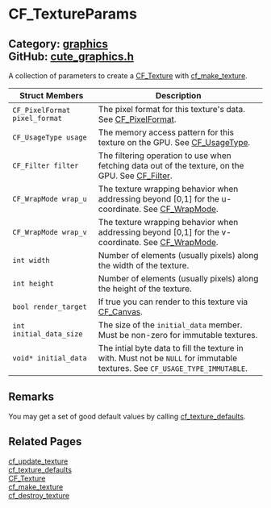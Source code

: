# CF_TextureParams

Category: [graphics](https://github.com/RandyGaul/cute_framework/blob/master/docs/api_reference?id=graphics)  
GitHub: [cute_graphics.h](https://github.com/RandyGaul/cute_framework/blob/master/include/cute_graphics.h)  
---

A collection of parameters to create a [CF_Texture](https://github.com/RandyGaul/cute_framework/blob/master/docs/graphics/cf_texture.md) with [cf_make_texture](https://github.com/RandyGaul/cute_framework/blob/master/docs/graphics/cf_make_texture.md).

Struct Members | Description
--- | ---
`CF_PixelFormat pixel_format` | The pixel format for this texture's data. See [CF_PixelFormat](https://github.com/RandyGaul/cute_framework/blob/master/docs/graphics/cf_pixelformat.md).
`CF_UsageType usage` | The memory access pattern for this texture on the GPU. See [CF_UsageType](https://github.com/RandyGaul/cute_framework/blob/master/docs/graphics/cf_usagetype.md).
`CF_Filter filter` | The filtering operation to use when fetching data out of the texture, on the GPU. See [CF_Filter](https://github.com/RandyGaul/cute_framework/blob/master/docs/graphics/cf_filter.md).
`CF_WrapMode wrap_u` | The texture wrapping behavior when addressing beyond [0,1] for the u-coordinate. See [CF_WrapMode](https://github.com/RandyGaul/cute_framework/blob/master/docs/graphics/cf_wrapmode.md).
`CF_WrapMode wrap_v` | The texture wrapping behavior when addressing beyond [0,1] for the v-coordinate. See [CF_WrapMode](https://github.com/RandyGaul/cute_framework/blob/master/docs/graphics/cf_wrapmode.md).
`int width` | Number of elements (usually pixels) along the width of the texture.
`int height` | Number of elements (usually pixels) along the height of the texture.
`bool render_target` | If true you can render to this texture via [CF_Canvas](https://github.com/RandyGaul/cute_framework/blob/master/docs/graphics/cf_canvas.md).
`int initial_data_size` | The size of the `initial_data` member. Must be non-zero for immutable textures.
`void* initial_data` | The intial byte data to fill the texture in with. Must not be `NULL` for immutable textures. See `CF_USAGE_TYPE_IMMUTABLE`.

## Remarks

You may get a set of good default values by calling [cf_texture_defaults](https://github.com/RandyGaul/cute_framework/blob/master/docs/graphics/cf_texture_defaults.md).

## Related Pages

[cf_update_texture](https://github.com/RandyGaul/cute_framework/blob/master/docs/graphics/cf_update_texture.md)  
[cf_texture_defaults](https://github.com/RandyGaul/cute_framework/blob/master/docs/graphics/cf_texture_defaults.md)  
[CF_Texture](https://github.com/RandyGaul/cute_framework/blob/master/docs/graphics/cf_texture.md)  
[cf_make_texture](https://github.com/RandyGaul/cute_framework/blob/master/docs/graphics/cf_make_texture.md)  
[cf_destroy_texture](https://github.com/RandyGaul/cute_framework/blob/master/docs/graphics/cf_destroy_texture.md)  
